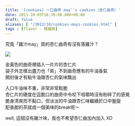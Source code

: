 ```yaml
---
title: '[cookies] 一口曲奇 may''s cookies（杏仁曲奇）'
date: 2013-10-03T16:30:00.000+08:00
draft: false
aliases: [ "/2013/10/cookies-mays-cookies.html" ]
tags : [flavor - 螞蟻族]
---
```


究竟「雞汁may」買的杏仁曲奇有沒有落雞汁？  

![](/images/mayscookies.jpg)

金黃色的曲奇裡插入一片片的杏仁片  
袋子外怎樣出盡力也「索」不到曲奇應有的牛油香氣  
開封後才有點牛油跟杏仁的氣味飄出

  

入口牛油味不重，非常非常鬆脆  
杏仁片的硬度在這脆口的曲奇中令咬下咀嚼時沒有粉碎了的感覺  
脆身清爽而不黏口，但淡淡的牛油跟杏仁味繼續於口中盤旋  
配香甜的茶就成一個美味的break呢～

  

  

well, 這個沒有雞汁味，我也不希望杏仁曲加內加入 XD
